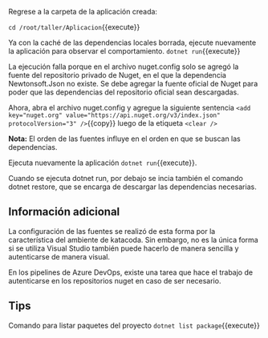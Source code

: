 Regrese a la carpeta de la aplicación creada:

`cd /root/taller/Aplicacion`{{execute}}

Ya con la caché de las dependencias locales borrada, ejecute nuevamente la aplicación para observar el comportamiento. 
`dotnet run`{{execute}}

La ejecución falla porque en el archivo nuget.config solo se agregó la fuente del repositorio privado de Nuget, en el que la dependencia Newtonsoft.Json no existe. Se debe agregar la fuente oficial de Nuget para poder que las dependencias del repositorio oficial sean descargadas.

Ahora, abra el archivo nuget.config y agregue la siguiente sentencia `<add key="nuget.org" value="https://api.nuget.org/v3/index.json" protocolVersion="3" />`{{copy}} luego de la etiqueta `<clear />`

**Nota:** El orden de las fuentes influye en el orden en que se buscan las dependencias.

Ejecuta nuevamente la aplicación
`dotnet run`{{execute}}.

Cuando se ejecuta dotnet run, por debajo se incia también el comando dotnet restore, que se encarga de descargar las dependencias necesarias.


## Información adicional

La configuración de las fuentes se realizó de esta forma por la característica del ambiente de katacoda. Sin embargo, no es la única forma si se utiliza Visual Studio también puede hacerlo de manera sencilla y autenticarse de manera visual.

En los pipelines de Azure DevOps,  existe una tarea que hace el trabajo de autenticarse en los repositorios nuget en caso de ser necesario.


## Tips

Comando para listar paquetes del proyecto `dotnet list package`{{execute}}